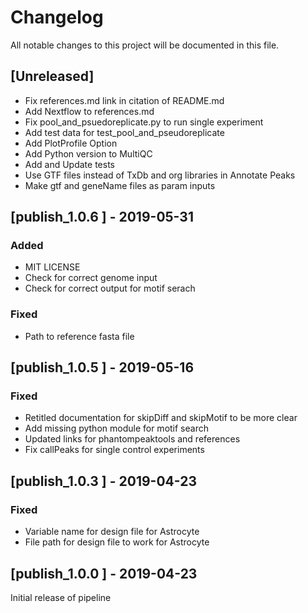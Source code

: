 # Changelog

All notable changes to this project will be documented in this file.

## [Unreleased]
- Fix references.md link in citation of README.md
- Add Nextflow to references.md
- Fix pool_and_psuedoreplicate.py to run single experiment
- Add test data for test_pool_and_pseudoreplicate
- Add PlotProfile Option
- Add Python version to MultiQC
- Add and Update tests
- Use GTF files instead of TxDb and org libraries in Annotate Peaks
- Make gtf and geneName files as param inputs

## [publish_1.0.6 ] - 2019-05-31
### Added
- MIT LICENSE
- Check for correct genome input
- Check for correct output for motif serach

### Fixed
- Path to reference fasta file

## [publish_1.0.5 ] - 2019-05-16
### Fixed
- Retitled documentation for skipDiff and skipMotif to be more clear
- Add missing python module for motif search
- Updated links for phantompeaktools and references
- Fix callPeaks for single control experiments

## [publish_1.0.3 ] - 2019-04-23
### Fixed
- Variable name for design file for Astrocyte
- File path for design file to work for Astrocyte

## [publish_1.0.0 ] - 2019-04-23
Initial release of pipeline
